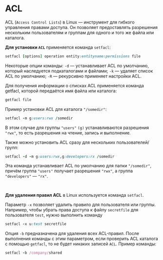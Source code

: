 # ACL

ACL (`Access Control Lists`) в Linux — инструмент для гибкого управления правами доступа. Он позволяет предоставлять разрешения нескольким пользователям и группам для одного и того же файла или каталога.

**Для установки `ACL`** применяется команда `setfacl`:

```ruby
setfacl [options] operation entity:entityname:permissions file
```

Некоторые опции команды: `-d` — устанавливает ACL по умолчанию, который наследуется подкаталогами и файлами; `-k` — удаляет список ACL по умолчанию; `-R` — рекурсивно применяет настройки ACL.

Для получения информации о списках ACL применяется команда getfacl, которой передаётся имя файла или каталога:

```ruby
getfacl file
```

Пример установки ACL для каталога `"/somedir"`:

```ruby
setfacl -m g:users:rwx /somedir
```

В этом случае для группы `"users"` `(g)` устанавливаются разрешения `"rwx"`, то есть разрешения на чтение, запись и выполнение.

Также можно установить ACL сразу для нескольких пользователей/групп:

```ruby
setfacl -d -m g:users:rwx,g:developers:rx /somedir
```

Эта команда устанавливает ACL по умолчанию для папки `"/somedir"`, причём группа `"users"` получает разрешения `"rwx"`, а группа `"developers"` — `"rx"`.

<br>

**Для удаления правил ACL** в Linux используется команда `setfacl`.

Параметр `-x` позволяет удалить правило для пользователя или группы. Например, чтобы убрать права доступа к файлу `secretfile` для пользователя `test`, нужно выполнить команду 
```ruby
setfacl -x u:test secretfile
```

Опция `-b` предназначена для удаления всех ACL-правил. После выполнения команды с этим параметром, если проверить ACL каталога с помощью `getfacl`, то не будет никаких записей `ACL`. Пример команды: 

```ruby
setfacl -b /company/shared
```
